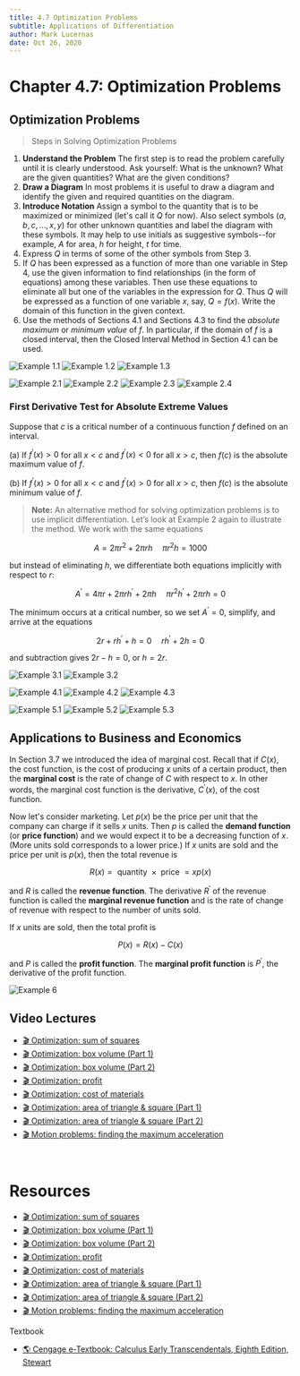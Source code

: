 ```yaml
---
title: 4.7 Optimization Problems
subtitle: Applications of Differentiation
author: Mark Lucernas
date: Oct 26, 2020
---
```



# Chapter 4.7: Optimization Problems

## Optimization Problems

> Steps in Solving Optimization Problems

1. **Understand the Problem** The first step is to read the problem carefully
   until it is clearly understood. Ask yourself: What is the unknown? What are
   the given quantities? What are the given conditions?
2. **Draw a Diagram** In most problems it is useful to draw a diagram and
   identify the given and required quantities on the diagram.
3. **Introduce Notation** Assign a symbol to the quantity that is to be
   maximized or minimized (let's call it $Q$ for now). Also select symbols $(a,
   b, c, ..., x, y)$ for other unknown quantities and label the diagram with
   these symbols. It may help to use initials as suggestive symbols--for
   example, $A$ for area, $h$ for height, $t$ for time.
4. Express $Q$ in terms of some of the other symbols from Step 3.
5. If $Q$ has been expressed as a function of more than one variable in Step 4,
   use the given information to find relationships (in the form of equations)
   among these variables. Then use these equations to eliminate all but one of
   the variables in the expression for $Q$. Thus $Q$ will be expressed as a
   function of one variable $x$, say, $Q = f(x)$. Write the domain of this
   function in the given context.
6. Use the methods of Sections 4.1 and Sections 4.3 to find the _absolute
   maximum_ or _minimum value_ of $f$. In particular, if the domain of $f$ is a
   closed interval, then the Closed Interval Method in Section 4.1 can be used.

![Example 1.1](../../../../../files/fall-2020/MATH-150/chapter-4/4.7_example-1.1.png)
![Example 1.2](../../../../../files/fall-2020/MATH-150/chapter-4/4.7_example-1.2.png)
![Example 1.3](../../../../../files/fall-2020/MATH-150/chapter-4/4.7_example-1.3.png)

![Example 2.1](../../../../../files/fall-2020/MATH-150/chapter-4/4.7_example-2.1.png)
![Example 2.2](../../../../../files/fall-2020/MATH-150/chapter-4/4.7_example-2.2.png)
![Example 2.3](../../../../../files/fall-2020/MATH-150/chapter-4/4.7_example-2.3.png)
![Example 2.4](../../../../../files/fall-2020/MATH-150/chapter-4/4.7_example-2.4.png)

### First Derivative Test for Absolute Extreme Values

Suppose that $c$ is a critical number of a continuous function $f$ defined on an
interval.

(a) If $f^{\prime}(x) > 0$ for all $x < c$ and $f^{\prime}(x) < 0$ for all $x >
c$, then $f(c)$ is the absolute maximum value of $f$.

(b) If $f^{\prime}(x) > 0$ for all $x < c$ and $f^{\prime}(x) > 0$ for all $x >
c$, then $f(c)$ is the absolute minimum value of $f$.


> **Note:** An alternative method for solving optimization problems is to use
implicit differentiation. Let’s look at Example 2 again to illustrate the
method. We work with the same equations

$$
A = 2 \pi r^{2} + 2 \pi rh \;\;\;\;\; \pi r^{2}h = 1000
$$

but instead of eliminating $h$, we differentiate both equations implicitly with
respect to $r$:

$$
A^{\prime} = 4 \pi r + 2 \pi rh^{\prime} + 2 \pi h \;\;\;\;\; \pi r^{2}h^{\prime} + 2 \pi rh = 0
$$

The minimum occurs at a critical number, so we set $A^{\prime} = 0$, simplify,
and arrive at the equations

$$
2r + rh^{\prime} + h = 0 \;\;\;\;\; rh^{\prime} + 2h = 0
$$

and subtraction gives $2r - h = 0$, or $h = 2r$.

![Example 3.1](../../../../../files/fall-2020/MATH-150/chapter-4/4.7_example-3.1.png)
![Example 3.2](../../../../../files/fall-2020/MATH-150/chapter-4/4.7_example-3.2.png)

![Example 4.1](../../../../../files/fall-2020/MATH-150/chapter-4/4.7_example-4.1.png)
![Example 4.2](../../../../../files/fall-2020/MATH-150/chapter-4/4.7_example-4.2.png)
![Example 4.3](../../../../../files/fall-2020/MATH-150/chapter-4/4.7_example-4.3.png)

![Example 5.1](../../../../../files/fall-2020/MATH-150/chapter-4/4.7_example-5.1.png)
![Example 5.2](../../../../../files/fall-2020/MATH-150/chapter-4/4.7_example-5.2.png)
![Example 5.3](../../../../../files/fall-2020/MATH-150/chapter-4/4.7_example-5.3.png)

## Applications to Business and Economics

In Section 3.7 we introduced the idea of marginal cost. Recall that if $C(x)$,
the cost function, is the cost of producing $x$ units of a certain product, then
the **marginal cost** is the rate of change of $C$ with respect to $x$. In other
words, the marginal cost function is the derivative, $C^{\prime}(x)$, of the
cost function.

Now let's consider marketing. Let $p(x)$ be the price per unit that the company
can charge if it sells $x$ units. Then $p$ is called the **demand function** (or
**price function**) and we would expect it to be a decreasing function of $x$.
(More units sold corresponds to a lower price.) If $x$ units are sold and the
price per unit is $p(x)$, then the total revenue is

$$
R(x) = \text{ quantity } \times \text{ price } = xp(x)
$$

and $R$ is called the **revenue function**. The derivative $R^{\prime}$ of the
revenue function is called the **marginal revenue function** and is the rate of
change of revenue with respect to the number of units sold.

If $x$ units are sold, then the total profit is

$$
P(x) = R(x) - C(x)
$$

and $P$ is called the **profit function**. The **marginal profit function** is
$P^{\prime}$, the derivative of the profit function.

![Example 6](../../../../../files/fall-2020/MATH-150/chapter-4/4.7_example-6.png)

## Video Lectures

- [🎬 Optimization: sum of squares](https://www.khanacademy.org/math/ap-calculus-ab/ab-diff-analytical-applications-new/ab-5-11/v/minimizing-sum-of-squares)
- [🎬 Optimization: box volume (Part 1)](https://www.khanacademy.org/math/ap-calculus-ab/ab-diff-analytical-applications-new/ab-5-11/v/optimizing-box-volume-graphically)
- [🎬 Optimization: box volume (Part 2)](https://www.khanacademy.org/math/ap-calculus-ab/ab-diff-analytical-applications-new/ab-5-11/v/optimizing-box-volume-analytically)
- [🎬 Optimization: profit](https://www.khanacademy.org/math/ap-calculus-ab/ab-diff-analytical-applications-new/ab-5-11/v/optimizing-profit-at-a-shoe-factory)
- [🎬 Optimization: cost of materials](https://www.khanacademy.org/math/ap-calculus-ab/ab-diff-analytical-applications-new/ab-5-11/v/minimizing-the-cost-of-a-storage-container)
- [🎬 Optimization: area of triangle & square (Part 1)](https://www.khanacademy.org/math/ap-calculus-ab/ab-diff-analytical-applications-new/ab-5-11/v/expression-for-combined-area-of-triangle-and-square)
- [🎬 Optimization: area of triangle & square (Part 2)](https://www.khanacademy.org/math/ap-calculus-ab/ab-diff-analytical-applications-new/ab-5-11/v/minimizing-combined-area)
- [🎬 Motion problems: finding the maximum acceleration](https://www.khanacademy.org/math/ap-calculus-ab/ab-diff-analytical-applications-new/ab-5-11/v/rectilinear-motion-example-maximum-acceleration)

<br>

# Resources

- [🎬 Optimization: sum of squares](https://www.khanacademy.org/math/ap-calculus-ab/ab-diff-analytical-applications-new/ab-5-11/v/minimizing-sum-of-squares)
- [🎬 Optimization: box volume (Part 1)](https://www.khanacademy.org/math/ap-calculus-ab/ab-diff-analytical-applications-new/ab-5-11/v/optimizing-box-volume-graphically)
- [🎬 Optimization: box volume (Part 2)](https://www.khanacademy.org/math/ap-calculus-ab/ab-diff-analytical-applications-new/ab-5-11/v/optimizing-box-volume-analytically)
- [🎬 Optimization: profit](https://www.khanacademy.org/math/ap-calculus-ab/ab-diff-analytical-applications-new/ab-5-11/v/optimizing-profit-at-a-shoe-factory)
- [🎬 Optimization: cost of materials](https://www.khanacademy.org/math/ap-calculus-ab/ab-diff-analytical-applications-new/ab-5-11/v/minimizing-the-cost-of-a-storage-container)
- [🎬 Optimization: area of triangle & square (Part 1)](https://www.khanacademy.org/math/ap-calculus-ab/ab-diff-analytical-applications-new/ab-5-11/v/expression-for-combined-area-of-triangle-and-square)
- [🎬 Optimization: area of triangle & square (Part 2)](https://www.khanacademy.org/math/ap-calculus-ab/ab-diff-analytical-applications-new/ab-5-11/v/minimizing-combined-area)
- [🎬 Motion problems: finding the maximum acceleration](https://www.khanacademy.org/math/ap-calculus-ab/ab-diff-analytical-applications-new/ab-5-11/v/rectilinear-motion-example-maximum-acceleration)

Textbook

+ [🌎 Cengage e-Textbook: Calculus Early Transcendentals, Eighth Edition, Stewart](https://webassign.com/)

